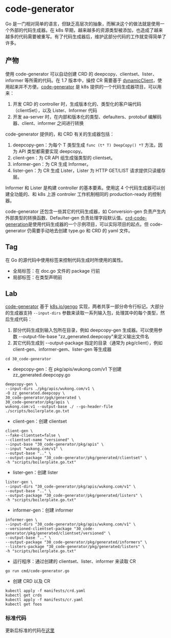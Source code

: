 # code-generator

Go 是一门相对简单的语言，但缺乏高层次的抽象，而解决这个的做法就是使用一个外部的代码生成器。在 k8s 早期，越来越多的资源类型被添加，也造成了越来越多的代码需要被重写。有了代码生成器后，维护这部分代码的工作就变得简单了许多。

## 产物

使用 code-generator 可以自动创建 CRD 的 deepcopy、clientset、lister、informer 等所需的代码。在 1.7 版本中，操控 CR 需要基于 [dynamicClient](https://github.com/kubernetes/client-go/tree/master/dynamic)，使用起来并不方便。[code-generator](https://github.com/kubernetes/code-generator) 是 k8s 提供的一个代码生成器项目，可以用来：

1. 开发 CRD 的 controller 时，生成版本化的、类型化的客户端代码（clientSet），以及 Lister、Informer 代码
2. 开发 aa-server 时，在内部和版本化的类型、defaulters、protobuf 编解码器、client、informer 之间进行转换

code-generator 提供的，和 CRD 有关的生成器包括：

1. deepcopy-gen：为每个 T 类型生成 `func (t* T) DeepCopy() *T` 方法，因为 API 类型都需要实现 deepcopy。
2. client-gen：为 CR API 组生成强类型的 clientset。
3. informer-gen：为 CR 生成 Informer。
4. lister-gen：为 CR 生成 Lister，Lister 为 HTTP GET/LIST 请求提供只读缓存层。

Informer 和 Lister 是构建 controller 的基本要素。使用这 4 个代码生成器可以创建全功能的、和 k8s 上游 controler 工作机制相同的 production-ready 的控制器。

code-generator 还包含一些其它的代码生成器，如 Conversion-gen 负责产生内外部类型的转换函数、Defaulter-gen 负责处理字段默认值。[crd-code-generation](https://github.com/openshift-evangelists/crd-code-generation)是使用代码生成器的一个示例项目，可以实际项目的起点。但 code-generator 仍需要手动地去创建 type.go 和 CRD 的 yaml 文件。

## Tag

在 Go 的源代码中使用标签来控制代码生成时所使用的属性。

- 全局标签：在 doc.go 文件的 package 行前
- 局部标签：在类型声明前

## Lab

[code-generator](https://github.com/kubernetes/code-generator) 基于 [k8s.io/gengo](https://github.com/kubernetes/gengo) 实现，两者共享一部分命令行标记。大部分的生成器支持 `--input-dirs` 参数来读取一系列输入包，处理其中的每个类型，然后生成代码：

1. 部分代码生成到输入包所在目录，例如 deepcopy-gen 生成器。可以使用参数 --output-file-base "zz_generated.deepcopy"来定义输出文件名
2. 其它代码生成到 --output-package 指定的目录（通常为 pkg/client），例如 client-gen、informer-gem、lister-gen 等生成器

```shell
cd 30_code-generator
```

- deepcopy-gen：在 pkg/apis/wukong.com/v1 下创建 zz_generated.deepcopy.go
```shell
deepcopy-gen \
--input-dirs ./pkg/apis/wukong.com/v1 \
-O zz_generated.deepcopy \
30_code-generator/pgk/generated \
30_code-generator/pkg/apis \
wukong.com:v1 --output-base ./ --go-header-file ./scripts/boilerplate.go.txt 
```

- client-gen：创建 clientset
```shell
client-gen \
--fake-clientset=false \
--clientset-name "versioned" \
--input-base "30_code-generator/pkg/apis" \
--input "wukong.com/v1" \
--output-base ".." \
--output-package "30_code-generator/pkg/generated/clientset" \
-h "scripts/boilerplate.go.txt" 
```

- lister-gen：创建 lister
```shell
lister-gen \
--input-dirs "30_code-generator/pkg/apis/wukong.com/v1" \
--output-base ".." \
--output-package "30_code-generator/pkg/generated/listers" \
-h "scripts/boilerplate.go.txt" 
```

- informer-gen：创建 informer
```shell
informer-gen \
--input-dirs "30_code-generator/pkg/apis/wukong.com/v1" \
--versioned-clientset-package "30_code-generator/pkg/generated/clientset/versioned" \
--output-base ".." \
--output-package "30_code-generator/pkg/generated/informers" \
--listers-package "30_code-generator/pkg/generated/listers" \
-h "scripts/boilerplate.go.txt"
```

- 运行程序：通过创建的 clientset、lister、informer 来读取 CR
```shell
go run cmd/code-generator.go
```

- 创建 CRD 以及 CR

```shell
kubectl apply -f manifests/crd.yaml
kubectl get crds
kubectl apply -f manifests/cr.yaml
kubectl get foos
```

### 标准代码

更新后标准的代码在[这里](30_code-generator-bis)

